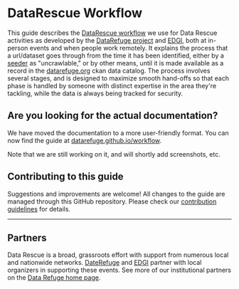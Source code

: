 # DataRescue Workflow

This guide describes the [DataRescue workflow](https://datarefuge.github.io/workflow/) we use for Data Rescue activities as developed by the [DataRefuge project](http://www.ppehlab.org/) and [EDGI](https://envirodatagov.org/), both at in-person events and when people work remotely. It explains the process that a url/dataset goes through from the time it has been identified, either by a [seeder](https://datarefuge.github.io/workflow/seeding/) as "uncrawlable," or by other means, until it is made available as a record in the [datarefuge.org](http://www.datarefuge.org) ckan data catalog. The process involves several stages, and is designed to maximize smooth hand-offs so that each phase is handled by someone with distinct expertise in the area they're tackling, while the data is always being tracked for security.

## Are you looking for the actual documentation?
We have moved the documentation to a more user-friendly format. You can now find the guide at [datarefuge.github.io/workflow](https://datarefuge.github.io/workflow/).

Note that we are still working on it, and will shortly add screenshots, etc.

## Contributing to this guide

Suggestions and improvements are welcome! All changes to the guide are managed through this GitHub repository. 
Please check our [contribution guidelines](CONTRIBUTING.md) for details.

**********************
## Partners
Data Rescue is a broad, grassroots effort with support from numerous local and nationwide networks. [DateRefuge](http://www.ppehlab.org/datarefuge/) and [EDGI](https://envirodatagov.org/) partner with local organizers in supporting these events. See more of our institutional partners on the [Data Refuge home page](http://www.ppehlab.org/datarefuge#partners).
